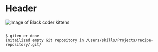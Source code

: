 # Header
![Image of Black coder kittehs](https://octodex.github.com/images/blacktocats.png)
```

$ giten er done
Initailized empty Git repository in /Users/skills/Projects/recipe-repository/.git/
```
